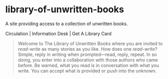 # library-of-unwritten-books
A site providing access to a collection of unwritten books.

Circulation | Information Desk | Get A Library Card

> Welcome to The Library of Unwritten Books where you are invited to _read-write_ as many stories as you like. How does one _read-write_? Simple, reply in writing when prompted—read, reply, repeat. In so doing, you enter into a collaboration with those authors who came before. Be warned, what you read is in conversation with what you write. You can accept what is provided or push into the unknown.   

